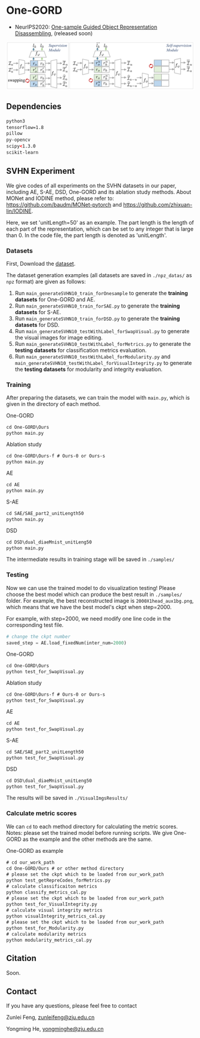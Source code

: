 # One-GORD

- NeurIPS2020: [One-sample Guided Object Representation Disassembling](), (released soon)

![archi](images/architecture.png)

## Dependencies

```xml
python3
tensorflow=1.8
pillow
py-opencv
scipy<1.3.0
scikit-learn
```

## SVHN Experiment

We give codes of all experiments on the SVHN datasets in our paper, including AE, S-AE, DSD, One-GORD and its ablation study methods. About MONet and IODINE method, please refer to: <https://github.com/baudm/MONet-pytorch> and <https://github.com/zhixuan-lin/IODINE>.

Here, we set 'unitLength=50' as an example. The part length is the length of each part of the representation, which can be set to any integer that is large than 0. In the code file,  the part length is denoted as 'unitLength'.

### Datasets

First, Download the [dataset](https://www.dropbox.com/sh/rlm17d4lxzubrwk/AAAQ4gZpGaiE3jsGbtUAl-YYa?dl=0).

The dataset generation examples (all datasets are saved in ```./npz_datas/``` as ```npz``` format) are given as follows:

1. Run ```main_generateSVHN10_train_forOnesample``` to generate the **training datasets** for One-GORD and AE.
2. Run ```main_generateSVHN10_train_forSAE.py``` to generate the **training datasets** for S-AE.
3. Run ```main_generateSVHN10_train_forDSD.py``` to generate the **training datasets** for DSD.
4. Run ```main_generateSVHN10_testWithLabel_forSwapVisual.py``` to generate the visual images for image editing.
5. Run ```main_generateSVHN10_testWithLabel_forMetrics.py``` to generate the **testing datasets** for classification metrics evaluation.
6. Run ```main_generateSVHN10_testWithLabel_forModularity.py``` and ```main_generateSVHN10_testWithLabel_forVisualIntegrity.py``` to generate the **testing datasets** for  modularity and integrity evaluation.

### Training

After preparing the datasets, we can train the model with ```main.py```, which is given in the directory of each method.





One-GORD

````shell
cd One-GORD\Ours
python main.py
````

Ablation study

````shell
cd One-GORD\Ours-f # Ours-0 or Ours-s
python main.py
````

AE

```shell
cd AE
python main.py
```

S-AE

```shell
cd SAE/SAE_part2_unitLength50
python main.py
```

DSD

```shell
cd DSD\dual_diaeMnist_unitLeng50
python main.py
```

The intermediate results in training stage will be saved in ```./samples/```

### Testing

Now we can use the trained model to do visualization testing! Please choose the best model which  can produce the best result in ```./samples/``` folder. For example, the best reconstructed image is ```2000X1head_aux1bg.png```, which means that we have the best model's ckpt when step=2000.

For example, with step=2000, we need modify one line code in the corresponding test file.

```python
# change the ckpt number
saved_step = AE.load_fixedNum(inter_num=2000)
```

One-GORD

```shell
cd One-GORD\Ours
python test_for_SwapVisual.py
```

Ablation study

```shell
cd One-GORD\Ours-f # Ours-0 or Ours-s
python test_for_SwapVisual.py
```



AE

```shell
cd AE
python test_for_SwapVisual.py
```

S-AE

```shell
cd SAE/SAE_part2_unitLength50
python test_for_SwapVisual.py
```

DSD

```shell
cd DSD\dual_diaeMnist_unitLeng50
python test_for_SwapVisual.py
```

The results will be saved in ```./VisualImgsResults/```

### Calculate metric scores

We can ```cd``` to each method directory for calculating the metric scores. Notes: please set the trained model before running scripts. We give One-GORD as the example and the other methods are the same.

One-GORD as example

```shell
# cd our_work_path
cd One-GORD/Ours # or other method directory
# please set the ckpt which to be loaded from our_work_path
python test_getRepreCodes_forMetrics.py
# calculate classificaiton metrics
python classify_metrics_cal.py
# please set the ckpt which to be loaded from our_work_path
python test_for_VisualIntegrity.py
# calculate visual integrity metrics
python visualIntegrity_metrics_cal.py
# please set the ckpt which to be loaded from our_work_path
python test_for_Modularity.py
# calculate modularity metrics
python modularity_metrics_cal.py
```
## Citation

Soon.

## Contact

If you have any questions, please feel free to contact

Zunlei Feng, zunleifeng@zju.edu.cn

Yongming He, yongminghe@zju.edu.cn


